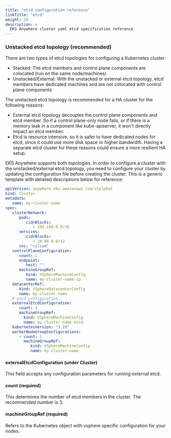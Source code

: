 ```yaml
---
title: "etcd configuration reference"
linkTitle: "etcd"
weight: 20
description: >
  EKS Anywhere cluster yaml etcd specification reference
---
```


### Unstacked etcd topology (recommended)
There are two types of etcd topologies for configuring a Kubernetes cluster:  

* Stacked: The etcd members and control plane components are colocated (run on the same node/machines)
* Unstacked/External: With the unstacked or external etcd topology, etcd members have dedicated machines and are not colocated with control plane components

The unstacked etcd topology is recommended for a HA cluster for the following reasons:  
  
* External etcd topology decouples the control plane components and etcd member.
So if a control plane-only node fails, or if there is a memory leak in a component like kube-apiserver, it won't directly impact an etcd member.
* Etcd is resource intensive, so it is safer to have dedicated nodes for etcd, since it could use more disk space or higher bandwidth.
Having a separate etcd cluster for these reasons could ensure a more resilient HA setup.

EKS Anywhere supports both topologies.
In order to configure a cluster with the unstacked/external etcd topology, you need to configure your cluster by updating the configuration file before creating the cluster.
This is a generic template with detailed descriptions below for reference:
```yaml
apiVersion: anywhere.eks.amazonaws.com/v1alpha1
kind: Cluster
metadata:
   name: my-cluster-name
spec:
   clusterNetwork:
      pods:
         cidrBlocks:
            - 192.168.0.0/16
      services:
         cidrBlocks:
            - 10.96.0.0/12
      cni: "cilium"
   controlPlaneConfiguration:
      count: 1
      endpoint:
         host: ""
      machineGroupRef:
         kind: VSphereMachineConfig
         name: my-cluster-name-cp
   datacenterRef:
      kind: VSphereDatacenterConfig
      name: my-cluster-name
   # etcd configuration
   externalEtcdConfiguration:
      count: 3
      machineGroupRef:
        kind: VSphereMachineConfig
        name: my-cluster-name-etcd
   kubernetesVersion: "1.19"
   workerNodeGroupConfigurations:
      - count: 1
        machineGroupRef:
           kind: VSphereMachineConfig
           name: my-cluster-name
```
#### externalEtcdConfiguration (under Cluster)
This field accepts any configuration parameters for running external etcd.

#### count (required)
This determines the number of etcd members in the cluster.
The recommended number is 3.

#### machineGroupRef (required)
Refers to the Kubernetes object with vsphere specific configuration for your nodes.

